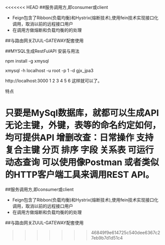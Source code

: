 <<<<<<< HEAD
##服务调用方,即consumer或client
+ Feign包含了Ribbon(负载均衡)和Hystrix(熔断技术),使用fein技术实现接口化调用，取消以前的远程接口用户
+ 在调用方做熔断和负载均衡的的处理

##与路由网关ZUUL-GATEWAY配套使用

##MYSQL生成RestFulAPI
安装与用法

npm install -g xmysql

xmysql -h localhost -u root -p 1 -d gjx_jpa3

http://localhost:3000
1
2
3
4
5
6
这样就可以了。

特点

只要是MySql数据库，就都可以生成API
无论主键，外键，表等的命名约定如何，均可提供API
增删改查：日常操作
支持复合主键
分页
排序
字段
关系表
可运行动态查询
可以使用像Postman 或者类似的HTTP客户端工具来调用REST API。
=======
##服务调用方,即consumer或client
+ Feign包含了Ribbon(负载均衡)和Hystrix(熔断技术),使用fein技术实现接口化调用，取消以前的远程接口用户
+ 在调用方做熔断和负载均衡的的处理

##与路由网关ZUUL-GATEWAY配套使用
>>>>>>> 46849f9e614725c540dee6367c27eb9b7d1d51c4
